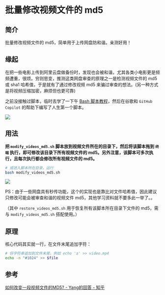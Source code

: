 # 批量修改视频文件的 md5

## 简介

批量修改视频文件的 md5，简单用于上传网盘防和谐。亲测好用！

## 缘起

在把一些电影上传到阿里云盘做备份时，发现也会被和谐，尤其各类小电影更是频频遭重，很烦。穷则思变，推测这类网盘审查的原理之一是检测视频文件的 md5 或 sha1 哈希值，于是就有了通过修改视频 md5 来骗过审查的想法。(另一种方式是将视频压缩加密，麻烦但也更可靠)

之前没接触过脚本，临时去学了一下午 [Bash 脚本教程](https://wangdoc.com/bash/intro.html)，然后在谷歌和 `GitHub Copilot` 的帮助下编写了人生第一个脚本。

![](https://tva1.sinaimg.cn/large/e6c9d24egy1h1ioyvdjpbj21c00u040d.jpg)

## 用法

**把 `modify_videos_md5.sh` 脚本放到视频文件所在的目录下，然后将该脚本拖到 `终端` 执行，即可修改该目录下所有视频文件的 md5。另外注意，该脚本可多次执行，且每次执行都会修改所有视频文件的 md5。**

```bash
# 或进入脚本所在目录，运行
bash modify_videos_md5.sh
```

![](https://tva1.sinaimg.cn/large/e6c9d24egy1h1iv9r7db9j21ac0u0n13.jpg)

PS：由于一些网盘具有秒传功能，这个的实现也是靠比对文件哈希值，因此建议只修改可能会被审查和谐的视频文件 md5，其他学习资料就不要多此一举了。。

（其中 `restore_videos_md5.sh` 用于恢复所有该脚本所在目录下文件的 md5，需与 `modify_videos_md5.sh` 搭配使用。）

## 原理

核心代码其实就一行，在文件末尾追加字符：

```bash
# 将字符串追加到文件末尾，例如 echo 'a' >> video.mp4
echo -n "#1024" >> $file
```



## 参考

[如何改变一段视频文件的MD5? - Yang的回答 - 知乎](https://www.zhihu.com/question/25378331/answer/80903615)
